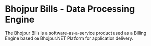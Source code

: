 # Bhojpur Bills - Data Processing Engine
The Bhojpur Bills is a software-as-a-service product used as a Billing Engine based on Bhojpur.NET Platform for application delivery.
